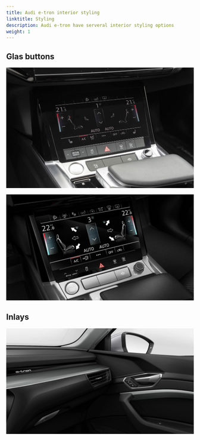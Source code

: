 ```yaml
---
title: Audi e-tron interior styling
linktitle: Styling
description: Audi e-tron have serveral interior styling options
weight: 1
---
```




## Glas buttons

![Glas buttons](standardbuttons.png "Standard buttons")

![Glas buttons](glasbuttons.png "Glas buttons")


## Inlays

![Glas buttons](inlays_graphitegrey_1.png "Graphite Grey Inlays")
